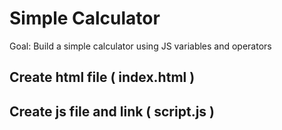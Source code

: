 # Simple Calculator

Goal: Build a simple calculator using JS variables and operators

## Create html file ( index.html )

## Create js file and link ( script.js )